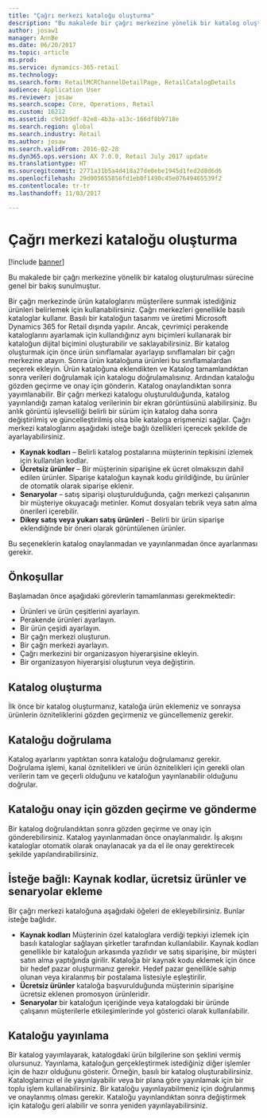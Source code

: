 ```yaml
---
title: "Çağrı merkezi kataloğu oluşturma"
description: "Bu makalede bir çağrı merkezine yönelik bir katalog oluşturulması sürecine genel bir bakış sunulmuştur."
author: josaw1
manager: AnnBe
ms.date: 06/20/2017
ms.topic: article
ms.prod: 
ms.service: dynamics-365-retail
ms.technology: 
ms.search.form: RetailMCRChannelDetailPage, RetailCatalogDetails
audience: Application User
ms.reviewer: josaw
ms.search.scope: Core, Operations, Retail
ms.custom: 16212
ms.assetid: c9d1b9df-82e8-4b3a-a13c-166df8b9718e
ms.search.region: global
ms.search.industry: Retail
ms.author: josaw
ms.search.validFrom: 2016-02-28
ms.dyn365.ops.version: AX 7.0.0, Retail July 2017 update
ms.translationtype: HT
ms.sourcegitcommit: 2771a31b5a4d418a27de0ebe1945d1fed2d8d6d6
ms.openlocfilehash: 29d005655856fd1eb0f1490c45e07649465539f2
ms.contentlocale: tr-tr
ms.lasthandoff: 11/03/2017

---
```


# <a name="create-a-call-center-catalog"></a>Çağrı merkezi kataloğu oluşturma

[!include [banner](includes/banner.md)]

Bu makalede bir çağrı merkezine yönelik bir katalog oluşturulması sürecine genel bir bakış sunulmuştur. 

Bir çağrı merkezinde ürün kataloglarını müşterilere sunmak istediğiniz ürünleri belirlemek için kullanabilirsiniz. Çağrı merkezleri genellikle basılı kataloglar kullanır. Basılı bir kataloğun tasarımı ve üretimi Microsoft Dynamics 365 for Retail dışında yapılır. Ancak, çevrimiçi perakende kataloglarını ayarlamak için kullandığınız aynı biçimleri kullanarak bir kataloğun dijital biçimini oluşturabilir ve saklayabilirsiniz. Bir katalog oluşturmak için önce ürün sınıflamalar ayarlayıp sınıflamaları bir çağrı merkezine atayın. Sonra ürün kataloğuna ürünleri bu sınıflamalardan seçerek ekleyin. Ürün kataloğuna eklendikten ve Katalog tamamlandıktan sonra verileri doğrulamak için katalogu doğrulamalısınız. Ardından kataloğu gözden geçirme ve onay için gönderin. Katalog onaylandıktan sonra yayımlanabilir. Bir çağrı merkezi katalogu oluşturulduğunda, katalog yayınlandığı zaman katalog verilerinin bir ekran görüntüsünü alabilirsiniz. Bu anlık görüntü işlevselliği belirli bir sürüm için katalog daha sonra değiştirilmiş ve güncelleştirilmiş olsa bile kataloga erişmenizi sağlar. Çağrı merkezi kataloglarını aşağıdaki isteğe bağlı özellikleri içerecek şekilde de ayarlayabilirsiniz.

-   **Kaynak kodları** – Belirli katalog postalarına müşterinin tepkisini izlemek için kullanılan kodlar.
-   **Ücretsiz ürünler** – Bir müşterinin siparişine ek ücret olmaksızın dahil edilen ürünler. Siparişe kataloğun kaynak kodu girildiğinde, bu ürünler de otomatik olarak siparişe eklenir.
-   **Senaryolar** – satış siparişi oluşturulduğunda, çağrı merkezi çalışanının bir müşteriye okuyacağı metinler. Komut dosyaları tebrik veya satın alma önerileri içerebilir.
-   **Dikey satış veya yukarı satış ürünleri** - Belirli bir ürün siparişe eklendiğinde bir öneri olarak görüntülenen ürünler.

Bu seçeneklerin katalog onaylanmadan ve yayınlanmadan önce ayarlanması gerekir.

## <a name="prerequisites"></a>Önkoşullar
Başlamadan önce aşağıdaki görevlerin tamamlanması gerekmektedir:

-   Ürünleri ve ürün çeşitlerini ayarlayın.
-   Perakende ürünleri ayarlayın.
-   Bir ürün çeşidi ayarlayın.
-   Bir çağrı merkezi oluşturun.
-   Bir çağrı merkezi ayarlayın.
-   Çağrı merkezini bir organizasyon hiyerarşisine ekleyin.
-   Bir organizasyon hiyerarşisi oluşturun veya değiştirin.

## <a name="create-a-catalog"></a>Katalog oluşturma
İlk önce bir katalog oluşturmanız, kataloğa ürün eklemeniz ve sonraysa ürünlerin özniteliklerini gözden geçirmeniz ve güncellemeniz gerekir.

## <a name="validate-the-catalog"></a>Kataloğu doğrulama
Katalog ayarlarını yaptıktan sonra kataloğu doğrulamanız gerekir. Doğrulama işlemi, kanal öznitelikleri ve ürün öznitelikleri için gerekli olan verilerin tam ve geçerli olduğunu ve kataloğun yayınlanabilir olduğunu doğrular.

## <a name="submit-the-catalog-for-review-and-approval"></a>Kataloğu onay için gözden geçirme ve gönderme
Bir katalog doğrulandıktan sonra gözden geçirme ve onay için gönderebilirsiniz. Katalog yayınlanmadan önce onaylanmalıdır. İş akışını kataloglar otomatik olarak onaylanacak ya da el ile onay gerektirecek şekilde yapılandırabilirsiniz.

## <a name="optional-add-source-codes-free-products-and-scripts"></a>İsteğe bağlı: Kaynak kodlar, ücretsiz ürünler ve senaryolar ekleme
Bir çağrı merkezi kataloğuna aşağıdaki öğeleri de ekleyebilirsiniz. Bunlar isteğe bağlıdır.

-   **Kaynak kodları** Müşterinin özel kataloglara verdiği tepkiyi izlemek için basılı kataloglar sağlayan şirketler tarafından kullanılabilir. Kaynak kodları genellikle bir kataloğun arkasında yazılıdır ve satış siparişine, bir müşteri satın alma yaptığında girilir. Kataloğa bir kaynak kodu eklemek için önce bir hedef pazar oluşturmanız gerekir. Hedef pazar genellikle sahip olunan veya kiralanmış bir postalama listesiyle eşleştirilir.
-   **Ücretsiz ürünler** kataloğa başvurulduğunda müşterinin siparişine ücretsiz eklenen promosyon ürünleridir.
-   **Senaryolar** bir kataloğun içeriğinde veya katalogdaki bir üründe çalışanın müşterilerle etkileşimlerinde yol gösterici olarak kullanılabilir.

## <a name="publish-the-catalog"></a>Kataloğu yayınlama
Bir katalog yayımlayarak, katalogdaki ürün bilgilerine son şeklini vermiş olursunuz. Yayınlama, kataloğun gerçekleştirmek istediğiniz diğer işlemler için de hazır olduğunu gösterir. Örneğin, basılı bir katalog oluşturabilirsiniz. Kataloglarınızı el ile yayınlayabilir veya bir plana göre yayınlamak için bir toplu işlem kullanabilirsiniz. Bir kataloğu yayınlayabilmeniz için doğrulanmış ve onaylanmış olması gerekir. Kataloğu yayınlandıktan sonra değiştirmek için kataloğu geri alabilir ve sonra yeniden yayınlayabilirsiniz.




